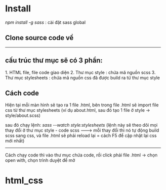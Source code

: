 <h1>Install</h1>
<i>npm install -g sass</i> : cài đặt sass global

<h2>Clone source code về</h2>
<hr />

<h2>cấu trúc thư mục sẽ có 3 phần: </h2>
1. HTML file, file code giao diện
2. Thư mục style : chứa mã nguồn scss
3. Thư mục stylesheets : chứa mã nguồn css đã được build ra từ thư mục style

<br />
<h2>Cách code</h2>
Hiện tại mỗi màn hình sẽ tạo ra 1 file .html, bên trong file .html sẽ import file css từ thư mục stylesheets
(ví dụ about.html, sau đó tạo 1 file ở style -> style/about.scss)

sau đó chạy lệnh: <i>sass --watch style:stylesheets</i>
(lệnh này sẽ theo dõi mọi thay đổi ở thư mục style - code scss ---> mỗi thay đổi thì nó tự động build scss sang css, và file .html sẽ phải reload lại = cách F5 để cập nhật lại css mới nhất)

<hr />

Cách chạy code thì vào thư mục chứa code, rồi click phải file .html -> chọn open with, chọn trình duyệt để mở
# html_css
